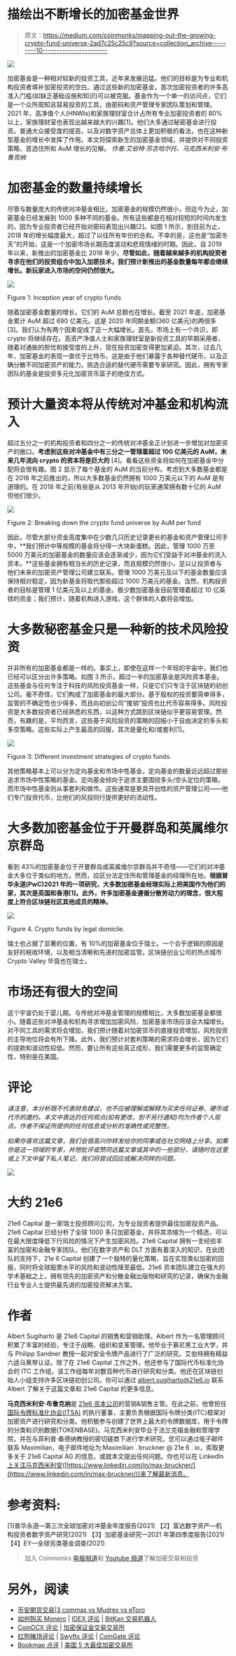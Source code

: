 # 描绘出不断增长的加密基金世界

> 原文：<https://medium.com/coinmonks/mapping-out-the-growing-crypto-fund-universe-2ad7c25c25c9?source=collection_archive---------10----------------------->

![](img/63bdce6d9a7dd67e269b6547f500ff2e.png)

加密基金是一种相对较新的投资工具，近年来发展迅猛。他们的目标是为专业和机构投资者填补加密投资的空白。通过这些新的加密基金，首次加密投资者的许多高准入门槛(如缺乏基础设施和知识)可以被克服。基金作为一个单一的访问点，它们是一个众所周知且容易投资的工具，由密码和资产管理专家团队策划和管理。2021 年，高净值个人(HNWIs)和家族理财室合计占所有专业加密投资者的 80%以上，家族理财室也表现出越来越大的兴趣[1]。他们大多通过秘密基金进行投资。普通大众接受度的提高，以及对数字资产总体上更加积极的看法，也在这种新型基金的增长中发挥了作用。本文将探索新生的加密基金领域，并提供对不同投资策略、首选住所和 AuM 增长的见解。
*作者:艾伯特·苏吉哈尔托、马克西米利安·布鲁克纳*

# 加密基金的数量持续增长

尽管与数量庞大的传统对冲基金相比，加密基金的规模仍然很小，但迄今为止，加密基金已经发展到 1000 多种不同的基金。所有这些都是在相对较短的时间内发生的，因为专业投资者已经开始对密码表现出兴趣[2]。如图 1 所示，到目前为止，2018 年的增长幅度最大，超过了以往所有年份的总和。不幸的是，这也是“加密冬天”的开始，这是一个加密市场长期高度波动和悲观情绪的时期。因此，自 2019 年以来，新推出的加密基金比 2018 年少。**尽管如此，随着越来越多的机构投资者寻求在他们的投资组合中加入加密技术，我们预计新推出的基金数量每年都会继续增长。新玩家进入市场的空间仍然很大。**

![](img/03a5a6990a4359160b32307803924cc0.png)

Figure 1: Inception year of crypto funds

随着加密基金数量的增长，它们的 AuM 总额也在增长。截至 2021 年底，加密基金累计 AuM 超过 690 亿美元。这是 2020 年同期金额(360 亿美元)的两倍多[3]。我们认为有两个因素促成了这一大幅增长。首先，市场上有一个共识，即 crypto 将继续存在。高资产净值人士和家族理财室是新投资工具的早期采用者，随着对通胀的担忧和接受度的上升，现在投资加密变得更加紧迫。其次，过去几年，加密基金的表现一直优于比特币。这是由于他们暴露于各种替代硬币，以及正确分散不同加密资产的能力。挑选合适的替代硬币需要专家研究。因此，拥有专家团队的基金是投资多元化加密货币篮子的绝佳方式。

# 预计大量资本将从传统对冲基金和机构流入

超过五分之一的机构投资者和四分之一的传统对冲基金正计划进一步增加对加密资产的敞口。**考虑到这些对冲基金中有三分之一管理着超过 100 亿美元的 AuM，未来几年流向 crypto 的资本将是巨大的** [4]。看看这些资金将如何在加密基金中分配将会很有趣。图 2 显示了每个基金的 AuM 的当前分布。考虑到大多数基金都是在 2018 年之后推出的，所以大多数基金仍然拥有 1000 万美元以下的 AuM 是有道理的。在 2018 年之前(有些是从 2013 年开始)的玩家通常拥有数十亿的 AuM 但他们很少。

![](img/f732c1512db77484638c36765a2b0d5f.png)

Figure 2: Breaking down the crypto fund universe by AuM per fund

因此，尽管大部分资金高度集中在少数几只历史记录更长的基金和资产管理公司手中，**我们预计中等规模的基金将分得一大块新蛋糕。因此，管理 1000 万至 5000 万美元的加密基金的数量应该会逐渐减少，因为它们受益于对冲基金的流入资本。**这些基金拥有相当长的历史记录，而且规模仍然很小，足以让投资者与他们未来的加密资产管理公司建立联系。管理 1000 万美元及以下的基金数量应该保持相对稳定，因为新基金将取代那些超过 1000 万美元的基金。当然，机构投资者的目标是管理 1 亿美元及以上的基金。极少数加密基金目前管理着超过 10 亿英镑的资金；我们预计，随着机构进入游戏，这个群体的人数将会增加。

# 大多数秘密基金只是一种新的技术风险投资

并非所有的加密基金都是一样的。事实上，即使在这样一个年轻的宇宙中，我们也已经可以区分出许多策略。如图 3 所示，超过一半的加密基金是风险资本基金。这些基金与任何专注于科技的风险投资基金一样，只是它们只专注于区块链的初创公司。毫不奇怪，它们构成了加密基金的最大部分。基于股权的投资要简单得多，监管的不确定性也少得多，而且向初创公司“推销”投资也比代币容易得多。风险投资是大多数投资者已经熟悉的东西，以这种方式跳到区块链似乎更容易管理。然而，有趣的是，平均而言，这些基于风险投资的策略的回报小于自由决定的多头和多空策略。这些实际上产生最高的回报，其次是量化和/或套利[1]。

![](img/b791899b68889f64635bedf39f66e5ae.png)

Figure 3: Different investment strategies of crypto funds.

其他策略基本上可以分为定向基金和市场中性基金，定向基金的数量远远超过那些追求市场中性策略的基金。定向基金倾向于追求主要围绕多头/空头定位的策略，而市场中性基金则从事套利和做市。这些通常是更具开创性的资产管理公司——他们专门投资代币，比他们的风投同行提供更好的流动性。

# 大多数加密基金位于开曼群岛和英属维尔京群岛

看到 43%的加密基金位于开曼群岛或英属维尔京群岛并不奇怪——它们的对冲基金大多位于类似的地方。然而，应区分法定住所和管理基金的经理所在地。**根据普华永道(PwC)2021 年的一项研究，大多数加密基金经理实际上把美国作为他们的家，其次是英国和香港[1]。此外，许多加密基金遵循分散劳动力的理念，很大程度上符合区块链社区其他成员的精神。**

![](img/531819b0ed43fd01d83301aaf9051efd.png)

Figure 4\. Crypto funds by legal domicile.

瑞士也占据了显著的位置，有 10%的加密基金位于瑞士。一个合乎逻辑的原因是友好的税收环境，以及相当清晰和先进的加密监管。区块链创业公司的热点城市 Crypto Valley 毕竟也在瑞士。

# 市场还有很大的空间

这个宇宙仍处于婴儿期。与传统对冲基金管理的规模相比，大多数加密基金都很小。随着这些对冲基金和机构寻求增加加密风险，加密基金市场应该会大幅增长。对不同工具的需求将会增加，我们预计随着对加密货币的直接投资增加，风险投资的主导地位将会有所下降。此外，我们预计对套利策略的需求将会增长，因为它们的提款和波动性较低。然而，要让所有这些真正成形，我们需要更多的监管确定性，特别是在美国。

# 评论

*请注意，本分析既不代表财务建议，也不应被理解或解释为买卖任何证券、硬币或代币的邀约。本文中表达的任何观点(如有更改，恕不另行通知)均为作者个人观点。作者不保证所提供的任何信息或分析的准确性或完整性。*

*如果你喜欢这篇文章，我们会很高兴你转发给你的同事或在社交网络上分享。如果你是这一领域的专家，并想批评或赞同这篇文章或其中的一些部分，请随时在这里或上下文中留下私人笔记，我们将尝试回应或解决同样的问题。*

![](img/a9a635509d1c9fe6e59456d3ea150b11.png)

# 大约 21e6

21e6 Capital 是一家瑞士投资顾问公司，为专业投资者提供最佳加密投资产品。21e6 Capital 已经分析了全球 1000 多只加密基金，并将其浓缩为一个精选，可以在最大限度降低下行风险的情况下产生加密风险。21e6 Capital 拥有一支经验丰富的加密和金融专家团队，他们在数字资产和 DLT 方面有着深入的知识，在此团队的支持下，21e 6 Capital 创建了一个独特的量化策略，旨在实现类似加密的回报，同时将全球股票水平的风险和波动性降至最低。21e6 资本团队建立在强大的学术基础之上，拥有领先的加密资产和分散金融出版物和研究的记录，确保为金融行业专业人士提供最先进的加密投资解决方案。

# 作者

Albert Sugiharto 是 21e6 Capital 的销售和营销助理。Albert 作为一名管理顾问积累了丰富的经验，专注于战略、组织和变革管理。他毕业于慕尼黑工业大学，并与 Philipp Sandner 教授一起对安全令牌产品进行了广泛的研究。艾伯特拥有精益六适马黄带认证。除了在 21e6 Capital 工作之外，他还参与了国际代币标准化协会的 ITC 工作组，该工作组每年对数百种代币进行研究和分类。他还在区块链创始人小组支持许多区块链初创公司。你可以通过 [albert.sugiharto@21e6.io](mailto:albert.sugiharto@21e6.io) 联系 Albert 了解关于这篇文章和 21e6 Capital 的更多信息。

**马克西米利安·布鲁克纳**是 [21e6 资本公司](https://assets.21e6.io/)的营销&销售主管。在此之前，他曾担任[国际令牌标准化协会(ITSA)](https://my.itsa.global/) 的执行董事，主要负责根据国际令牌分类(ITC)框架对加密资产进行研究和分类。他积极参与创建了世界上最大的令牌数据库，用于令牌的分类和识别数据(TOKENBASE)。马克西米利安毕业于法兰克福金融和管理学院，并在与菲利普·桑德纳教授的密切磋商下进行学术研究。您可以通过电子邮件联系 Maximilian，电子邮件地址为:Maximilian . bruckner @ 21e 6 . io，索取更多关于 21e6 Capital AG 的信息，或就本文提出任何问题。你也可以在 LinkedIn[上关注马克西米利安](https://www.linkedin.com/in/max-bruckner/)([https://www.linkedin.com/in/max-bruckner/](https://www.linkedin.com/in/max-bruckner/))来了解最新消息。

# 参考资料:

[1]普华永道—第三次全球加密对冲基金年度报告(2021)
【2】富达数字资产—机构投资者数字资产研究(2021)
【3】加密基金研究—2021 年第四季度报告(2021)
【4】EY—全球另类基金调查(2021)

> 加入 Coinmonks [电报频道](https://t.me/coincodecap)和 [Youtube 频道](https://www.youtube.com/c/coinmonks/videos)了解加密交易和投资

# 另外，阅读

*   [币安期货交易](https://coincodecap.com/binance-futures-trading)|[3 commas vs Mudrex vs eToro](https://coincodecap.com/mudrex-3commas-etoro)
*   [如何购买 Monero](https://coincodecap.com/buy-monero) | [IDEX 评论](https://coincodecap.com/idex-review) | [BitKan 交易机器人](https://coincodecap.com/bitkan-trading-bot)
*   [CoinDCX 评论](/coinmonks/coindcx-review-8444db3621a2) | [加密保证金交易交易所](https://coincodecap.com/crypto-margin-trading-exchanges)
*   [红狗赌场评论](https://coincodecap.com/red-dog-casino-review) | [Swyftx 评论](https://coincodecap.com/swyftx-review) | [CoinGate 评论](https://coincodecap.com/coingate-review)
*   [Bookmap 点评](https://coincodecap.com/bookmap-review-2021-best-trading-software) | [美国 5 大最佳加密交易所](https://coincodecap.com/crypto-exchange-usa)